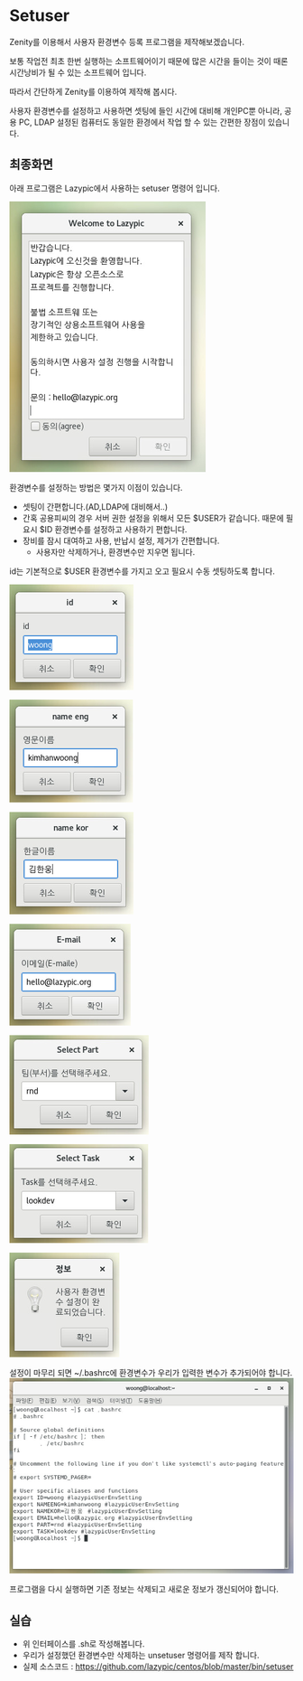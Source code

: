 # Setuser
Zenity를 이용해서 사용자 환경변수 등록 프로그램을 제작해보겠습니다.

보통 작업전 최초 한번 실행하는 소프트웨어이기 때문에 많은 시간을 들이는 것이 때론 시간낭비가 될 수 있는 소프트웨어 입니다.

따라서 간단하게 Zenity를 이용하여 제작해 봅시다.

사용자 환경변수를 설정하고 사용하면 셋팅에 들인 시간에 대비해 개인PC뿐 아니라, 공용 PC, LDAP 설정된 컴퓨터도 동일한 환경에서 작업 할 수 있는 간편한 장점이 있습니다.

## 최종화면
아래 프로그램은 Lazypic에서 사용하는 setuser 명령어 입니다.

![setuser01](../figures/setuser01.png)

환경변수를 설정하는 방법은 몇가지 이점이 있습니다.
- 셋팅이 간편합니다.(AD,LDAP에 대비해서..)
- 간혹 공용피씨의 경우 서버 권한 설정을 위해서 모든 $USER가 같습니다. 때문에 필요시 $ID 환경변수를 설정하고 사용하기 편합니다.
- 장비를 잠시 대여하고 사용, 반납시 설정, 제거가 간편합니다.
    - 사용자만 삭제하거나, 환경변수만 지우면 됩니다.

id는 기본적으로 $USER 환경변수를 가지고 오고 필요시 수동 셋팅하도록 합니다.

![setuser02](../figures/setuser02.png)

![setuser03](../figures/setuser03.png)

![setuser04](../figures/setuser04.png)

![setuser05](../figures/setuser05.png)

![setuser06](../figures/setuser06.png)

![setuser07](../figures/setuser07.png)

![setuser08](../figures/setuser08.png)

설정이 마무리 되면 ~/.bashrc에 환경변수가 우리가 입력한 변수가 추가되어야 합니다.
![setuser09](../figures/setuser09.png)

프로그램을 다시 실행하면 기존 정보는 삭제되고 새로운 정보가 갱신되어야 합니다.


## 실습
- 위 인터페이스를 .sh로 작성해봅니다.
- 우리가 설정했던 환경변수만 삭제하는 unsetuser 명령어를 제작 합니다.
- 실제 소스코드 : https://github.com/lazypic/centos/blob/master/bin/setuser
